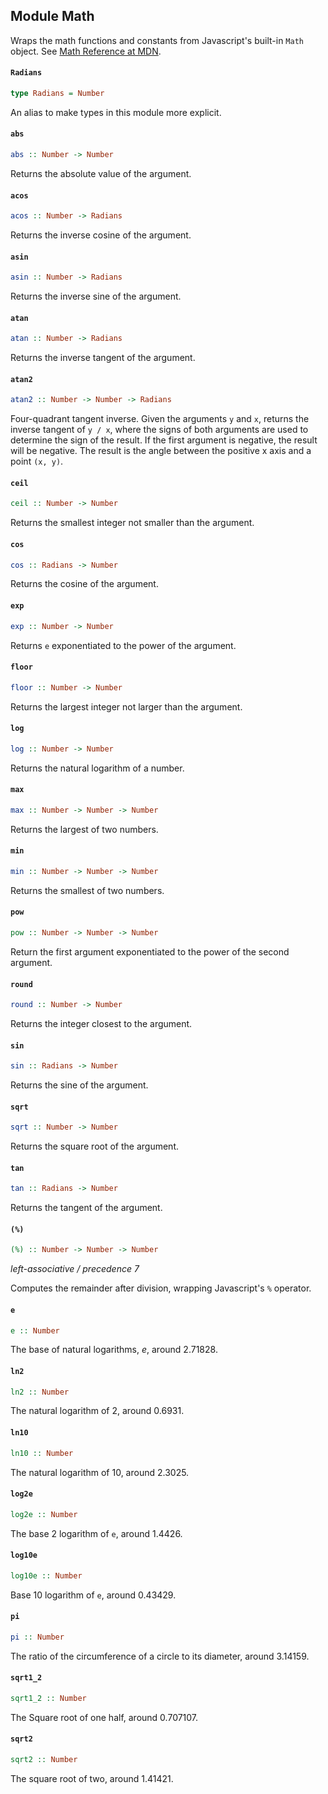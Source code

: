 ## Module Math

Wraps the math functions and constants from Javascript's built-in `Math` object.
See [Math Reference at MDN](https://developer.mozilla.org/en-US/docs/Web/JavaScript/Reference/Global_Objects/Math).

#### `Radians`

``` purescript
type Radians = Number
```

An alias to make types in this module more explicit.

#### `abs`

``` purescript
abs :: Number -> Number
```

Returns the absolute value of the argument.

#### `acos`

``` purescript
acos :: Number -> Radians
```

Returns the inverse cosine of the argument.

#### `asin`

``` purescript
asin :: Number -> Radians
```

Returns the inverse sine of the argument.

#### `atan`

``` purescript
atan :: Number -> Radians
```

Returns the inverse tangent of the argument.

#### `atan2`

``` purescript
atan2 :: Number -> Number -> Radians
```

Four-quadrant tangent inverse. Given the arguments `y` and `x`, returns
the inverse tangent of `y / x`, where the signs of both arguments are used
to determine the sign of the result.
If the first argument is negative, the result will be negative.
The result is the angle between the positive x axis and  a point `(x, y)`.

#### `ceil`

``` purescript
ceil :: Number -> Number
```

Returns the smallest integer not smaller than the argument.

#### `cos`

``` purescript
cos :: Radians -> Number
```

Returns the cosine of the argument.

#### `exp`

``` purescript
exp :: Number -> Number
```

Returns `e` exponentiated to the power of the argument.

#### `floor`

``` purescript
floor :: Number -> Number
```

Returns the largest integer not larger than the argument.

#### `log`

``` purescript
log :: Number -> Number
```

Returns the natural logarithm of a number.

#### `max`

``` purescript
max :: Number -> Number -> Number
```

Returns the largest of two numbers.

#### `min`

``` purescript
min :: Number -> Number -> Number
```

Returns the smallest of two numbers.

#### `pow`

``` purescript
pow :: Number -> Number -> Number
```

Return  the first argument exponentiated to the power of the second argument.

#### `round`

``` purescript
round :: Number -> Number
```

Returns the integer closest to the argument.

#### `sin`

``` purescript
sin :: Radians -> Number
```

Returns the sine of the argument.

#### `sqrt`

``` purescript
sqrt :: Number -> Number
```

Returns the square root of the argument.

#### `tan`

``` purescript
tan :: Radians -> Number
```

Returns the tangent of the argument.

#### `(%)`

``` purescript
(%) :: Number -> Number -> Number
```

_left-associative / precedence 7_

Computes the remainder after division, wrapping Javascript's `%` operator.

#### `e`

``` purescript
e :: Number
```

The base of natural logarithms, *e*, around 2.71828.

#### `ln2`

``` purescript
ln2 :: Number
```

The natural logarithm of 2, around 0.6931.

#### `ln10`

``` purescript
ln10 :: Number
```

The natural logarithm of 10, around 2.3025.

#### `log2e`

``` purescript
log2e :: Number
```

The base 2 logarithm of `e`, around 1.4426.

#### `log10e`

``` purescript
log10e :: Number
```

Base 10 logarithm of `e`, around 0.43429.

#### `pi`

``` purescript
pi :: Number
```

The ratio of the circumference of a circle to its diameter, around 3.14159.

#### `sqrt1_2`

``` purescript
sqrt1_2 :: Number
```

The Square root of one half, around 0.707107.

#### `sqrt2`

``` purescript
sqrt2 :: Number
```

The square root of two, around 1.41421.



